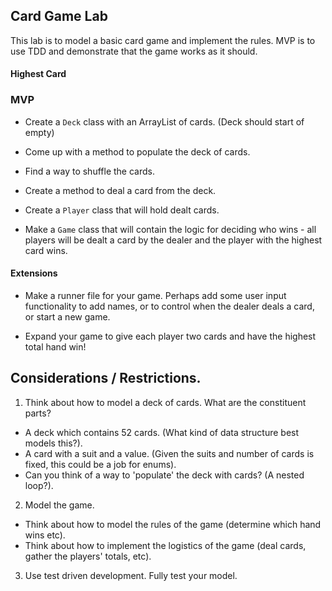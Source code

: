 ## Card Game Lab

This lab is to model a basic card game and implement the rules. MVP is to use TDD and demonstrate that the game works as it should.

####  Highest Card

### MVP

* Create a `Deck` class with an ArrayList of cards. (Deck should start of empty)

* Come up with a method to populate the deck of cards.

* Find a way to shuffle the cards.

* Create a method to deal a card from the deck.

* Create a `Player` class that will hold dealt cards.

* Make a `Game` class that will contain the logic for deciding who wins - all players will be dealt a card by the dealer and the player with the highest card wins.

#### Extensions

* Make a runner file for your game. Perhaps add some user input functionality to add names, or to control when the dealer deals a card, or start a new game.

* Expand your game to give each player two cards and have the highest total hand win!

## Considerations / Restrictions.

1. Think about how to model a deck of cards. What are the constituent parts?
 - A deck which contains 52 cards. (What kind of data structure best models this?).
 - A card with a suit and a value. (Given the suits and number of cards is fixed, this could be a job for enums).
 - Can you think of a way to 'populate' the deck with cards? (A nested loop?).

2. Model the game.
 - Think about how to model the rules of the game (determine which hand wins etc).
 - Think about how to implement the logistics of the game (deal cards, gather the players' totals, etc).

3. Use test driven development. Fully test your model.
